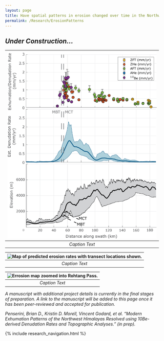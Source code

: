 ```yaml
---
layout: page
title: Have spatial patterns in erosion changed over time in the Northwest Himalayas?
permalink: /Research/ErosionPatterns
---
```


## <i> Under Construction... </i>



| ![Example of a transect of erossion rate estimates across different geochronometer systems.](./Images/ErosionTransectExample.png) | 
|:--:| 
| *Caption Text* |

| ![Map of predicted erosion rates with transect locations shown.](./Images/ksnQ_ErosionMap_240301a.png) | 
|:--:| 
| *Caption Text* |

| ![Errosion map zoomed into Rohtang Pass.](./Images/RohtangPassZoom_240222a.png) | 
|:--:| 
| *Caption Text* |

<i>A manuscript with additional project details is currently in the final stages of preparation. A link to the manuscript will be added to this page once it has been peer-reviewed and accepted for publication.</i>

<i>Penserini, Brian D., Kristin D. Morell, Vincent Godard, et al. “Modern Exhumation Patterns of the Northwest Himalayas Resolved using 10Be-derived Denudation Rates and Topographic Analyses.” (in prep).</i>

{% include research_navigation.html %}
